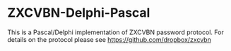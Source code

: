 # ZXCVBN-Delphi-Pascal
This is a Pascal/Delphi implementation of ZXCVBN password protocol. For details on the protocol please see https://github.com/dropbox/zxcvbn
